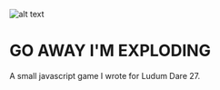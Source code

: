 ![alt text](http://i.imgur.com/3md52dE.jpg "gaix")

GO AWAY I'M EXPLODING
=====================
A small javascript game I wrote for Ludum Dare 27.
